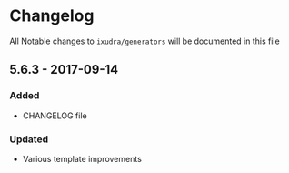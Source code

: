# Changelog

All Notable changes to `ixudra/generators` will be documented in this file

## 5.6.3 - 2017-09-14
### Added
- CHANGELOG file

### Updated
- Various template improvements


